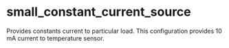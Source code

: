 # small_constant_current_source
Provides constants current to particular load. This configuration provides 10 mA current to temperature sensor.
